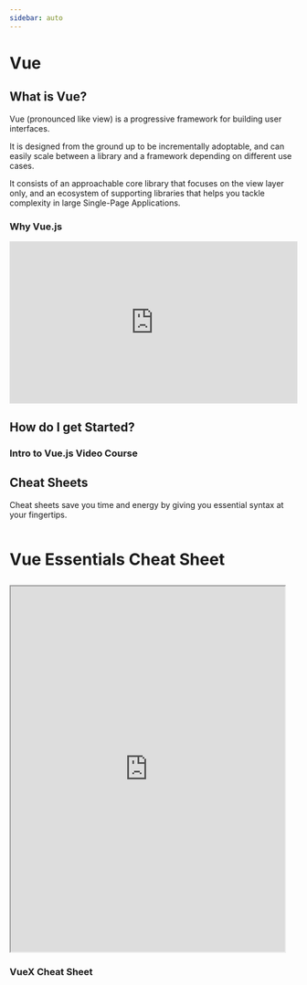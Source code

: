 ```yaml
---
sidebar: auto
---
```


# Vue

## What is Vue?

Vue (pronounced like view) is a progressive framework for building user interfaces. 

It is designed from the ground up to be incrementally adoptable, and can easily scale between a library and a framework depending on different use cases. 

It consists of an approachable core library that focuses on the view layer only, and an ecosystem of supporting libraries that helps you tackle complexity in large Single-Page Applications.

### Why Vue.js

<div style="padding:56.25% 0 0 0;position:relative;"><iframe src="https://player.vimeo.com/video/247494684?autoplay=1&color=4fc08d&title=0&byline=0&portrait=0" style="position:absolute;top:0;left:0;width:100%;height:100%;" frameborder="0" allow="autoplay; fullscreen" allowfullscreen></iframe></div><script src="https://player.vimeo.com/api/player.js"></script>

## How do I get Started?

### Intro to Vue.js Video Course

<LevelWithButton image="https://firebasestorage.googleapis.com/v0/b/vue-mastery.appspot.com/o/flamelink%2Fmedia%2F1578365059649_0.gif?alt=media&token=cbde36f7-8aff-4ed0-a72f-eae0462814bc"
desc="In this course, you will learn the fundamentals of Vue as you build the a product page!" button="Start Learning!" link="https://www.vuemastery.com/courses/intro-to-vue-js/vue-instance" />

## Cheat Sheets

Cheat sheets save you time and energy by giving you essential syntax at your fingertips. 


<div class="scrolling-wrapper">
  
  <div class="scroll-child">

   ### Vue Essentials Cheat Sheet

   <iframe src="https://www.vuemastery.com/pdf/Vue-Essentials-Cheat-Sheet.pdf" width="480" height="640"></iframe>
   </div>

   <div class="scroll-child">

   ### Vue 3 Cheat Sheet

   <iframe src="https://www.vuemastery.com/pdf/Vue-3-Cheat-Sheet.pdf" width="480" height="640"></iframe>
   </div>

   <div class="scroll-child">

   ### Nuxt Essentials Cheat Sheet

   <iframe src="https://www.vuemastery.com/pdf/Nuxtjs-Cheat-Sheet.pdf" width="480" height="640"></iframe>
   </div>

</div>

### VueX Cheat Sheet

<LevelWithButton image="https://external-content.duckduckgo.com/iu/?u=http%3A%2F%2Fwww.onlinecode.org%2Fwp-content%2Fuploads%2F2017%2F05%2Fflow-of-vuejs-vuex.png" link="https://vuejs-tips.github.io/vuex-cheatsheet/" button="Check it out!" desc="Essential syntax for Vue's official state management library at your fingertips!"/>


<style scoped>
.scrolling-wrapper {
  display: flex;
  flex-wrap: nowrap;
  overflow-x: auto;

}
.scroll-child {
    flex: 0 0 auto;
    margin-right: 36px;
    font-size: 24px
  }

.vue-mastery {
    background-color: #3eaf7c;
    padding: 1em 1.25em;
    border-radius: 6px;
    color: #FFFFFF;
    position: relative;
    margin-top: 1em;
}

.vue-mastery a {
    color: #FFFFFF !important;
    position: relative;
    padding-left: 36px;
}
</style>



